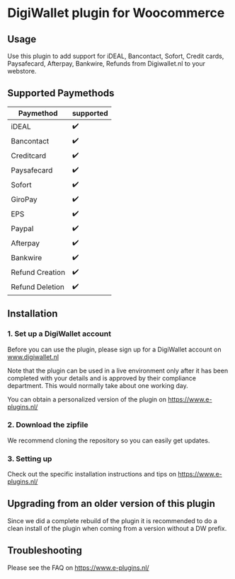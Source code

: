 # DigiWallet plugin for Woocommerce

## Usage
Use this plugin to add support for iDEAL, Bancontact, Sofort, Credit cards, Paysafecard, Afterpay, Bankwire, Refunds
from Digiwallet.nl to your webstore. 

## Supported Paymethods
| Paymethod	|   supported	| 
|-------------	|---	|
| iDEAL	|:heavy_check_mark:	|
| Bancontact	|:heavy_check_mark:	|
| Creditcard	|:heavy_check_mark:	|
| Paysafecard	|:heavy_check_mark:	|
| Sofort	|:heavy_check_mark:	|
| GiroPay	|:heavy_check_mark:	|
| EPS	|:heavy_check_mark:	|
| Paypal	|:heavy_check_mark:	|
| Afterpay	|:heavy_check_mark:	|
| Bankwire	|:heavy_check_mark:	|
| Refund Creation	|:heavy_check_mark:	|
| Refund Deletion	|:heavy_check_mark:	|

## Installation

### 1. Set up a DigiWallet account
Before you can use the plugin, please sign up for a DigiWallet account on www.digiwallet.nl

Note that the plugin can be used in a live environment only after it has been completed with your details and
is approved by their compliance department. This would normally take about one working day. 

You can obtain a personalized version of the plugin on https://www.e-plugins.nl/

### 2. Download the zipfile 

We recommend cloning the repository so you can easily get updates. 

### 3. Setting up

Check out the specific installation instructions and tips on https://www.e-plugins.nl/

## Upgrading from an older version of this plugin

Since we did a complete rebuild of the plugin it is recommended to do a clean install of the plugin when coming from a version without a DW prefix.

## Troubleshooting

Please see the FAQ on https://www.e-plugins.nl/
